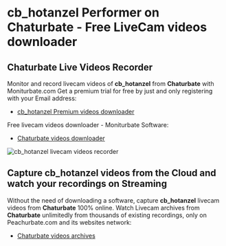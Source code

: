# cb_hotanzel Performer on Chaturbate - Free LiveCam videos downloader

## Chaturbate Live Videos Recorder

Monitor and record livecam videos of **cb_hotanzel** from **Chaturbate** with Moniturbate.com
Get a premium trial for free by just and only registering with your Email address:
* [cb_hotanzel Premium videos downloader](https://moniturbate.com/request-demo-licence-key.html)

Free livecam videos downloader - Moniturbate Software:
* [Chaturbate videos downloader](https://moniturbate.com/moniturbate-download-software.html)

![cb_hotanzel livecam videos recorder](https://peachurnet.com/templates/moniturbate-software.png)


## Capture cb_hotanzel videos from the Cloud and watch your recordings on Streaming

Without the need of downloading a software, capture **cb_hotanzel** livecam videos from **Chaturbate** 100% online.
Watch Livecam archives from **Chaturbate** unlimitedly from thousands of existing recordings, only on Peachurbate.com and its websites network:
* [Chaturbate videos archives](https://peachurnet.com/)